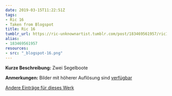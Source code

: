 ```yaml
---
date: 2019-03-15T11:22:51Z
tags:
- Ric 16
- Taken from Blogspot
title: Ric 16
tumblr_url: https://ric-unknownartist.tumblr.com/post/183469561957/ric16
alias:
- 183469561957
resources:
- src: "_blogspot-16.png"
---
```


**Kurze Beschreibung:** Zwei Segelboote

**Anmerkungen:** Bilder mit höherer Auflösung sind [verfügbar](/tags/Ric-16)

[Andere Einträge für dieses Werk](/tags/Ric-16)
